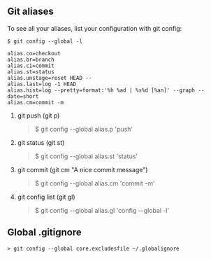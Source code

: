 
## Git aliases

To see all your aliases, list your configuration with git config:

```
$ git config --global -l

alias.co=checkout
alias.br=branch
alias.ci=commit
alias.st=status
alias.unstage=reset HEAD --
alias.last=log -1 HEAD
alias.hist=log --pretty=format:'%h %ad | %s%d [%an]' --graph --date=short
alias.cm=commit -m

```
1. git push (git p)
    > $ git config --global alias.p 'push'

2. git status (git st)
    > $ git config --global alias.st 'status'

3. git commit (git cm "A nice commit message")
    > $ git config --global alias.cm 'commit -m'

4. git config list (git gl)
    > $ git config --global alias.gl 'config --global -l'



## Global .gitignore
    > git config --global core.excludesfile ~/.globalignore
